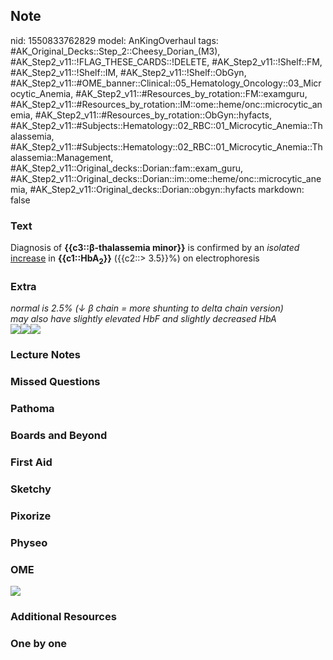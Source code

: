 ## Note
nid: 1550833762829
model: AnKingOverhaul
tags: #AK_Original_Decks::Step_2::Cheesy_Dorian_(M3), #AK_Step2_v11::!FLAG_THESE_CARDS::!DELETE, #AK_Step2_v11::!Shelf::FM, #AK_Step2_v11::!Shelf::IM, #AK_Step2_v11::!Shelf::ObGyn, #AK_Step2_v11::#OME_banner::Clinical::05_Hematology_Oncology::03_Microcytic_Anemia, #AK_Step2_v11::#Resources_by_rotation::FM::examguru, #AK_Step2_v11::#Resources_by_rotation::IM::ome::heme/onc::microcytic_anemia, #AK_Step2_v11::#Resources_by_rotation::ObGyn::hyfacts, #AK_Step2_v11::#Subjects::Hematology::02_RBC::01_Microcytic_Anemia::Thalassemia, #AK_Step2_v11::#Subjects::Hematology::02_RBC::01_Microcytic_Anemia::Thalassemia::Management, #AK_Step2_v11::Original_decks::Dorian::fam::exam_guru, #AK_Step2_v11::Original_decks::Dorian::im::ome::heme/onc::microcytic_anemia, #AK_Step2_v11::Original_decks::Dorian::obgyn::hyfacts
markdown: false

### Text
Diagnosis of <b>{{c3::β-thalassemia minor}}</b> is confirmed by an
<i>isolated</i> <u>increase</u> in <b>{{c1::HbA<sub>2</sub>}}</b>
({{c2::> 3.5}}%) on electrophoresis

### Extra
<div>
  <div>
    <i>normal is 2.5% (↓</i> <i style="">β</i> <i>chain = more
    shunting to delta chain version)</i>
    <div>
      <i>may also have slightly elevated HbF and slightly decreased
      HbA</i>
    </div>
    <div><img src="paste-605693467951107.jpg"><img src=
    "paste-2140439901634561.jpg"><img src=
    "paste-6144388803592193.jpg"></div>
  </div>
</div>

### Lecture Notes


### Missed Questions


### Pathoma


### Boards and Beyond


### First Aid


### Sketchy


### Pixorize


### Physeo


### OME
<div class="ome-widget">
  <a href=
  "https://onlinemeded.org/spa/hematology-oncology/microcytic-anemia/acquire?ref=anki">
  <img src="_OME_AnkiFlashcards_Lesson_5.png"></a>
</div>

### Additional Resources


### One by one

